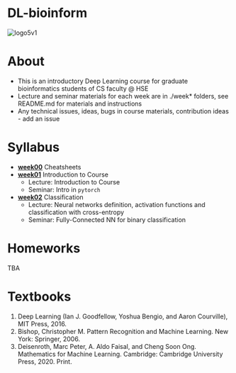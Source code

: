 # DL-bioinform

![logo5v1](https://www.healthtech.dtu.dk/-/media/institutter/sundhedsteknologi/health-tech-newdesign/research/research-sections/bioinformatics/bioinformatics_graphic.jpg?rw=960&rh=0&hash=D4A1917E9829DB9BE4064403BD341192)

# About
- This is an introductory Deep Learning course for graduate bioinformatics students of CS faculty @ HSE
- Lecture and seminar materials for each week are in ./week* folders, see README.md for materials and instructions
- Any technical issues, ideas, bugs in course materials, contribution ideas - add an issue

# Syllabus
- [__week00__](./week00) Cheatsheets
- [__week01__](./week01) Introduction to Course
    - Lecture: Introduction to Course
    - Seminar: Intro in `pytorch`
- [__week02__](./week02) Classification
    - Lecture: Neural networks definition, activation functions and classification with cross-entropy
    - Seminar: Fully-Connected NN for binary classification 
# Homeworks
 TBA

# Textbooks

1. Deep Learning (Ian J. Goodfellow, Yoshua Bengio, and Aaron Courville), MIT Press, 2016.
2. Bishop, Christopher M. Pattern Recognition and Machine Learning. New York: Springer, 2006.
3. Deisenroth, Marc Peter, A. Aldo Faisal, and Cheng Soon Ong. Mathematics for Machine Learning. Cambridge: Cambridge University Press, 2020. Print. 
